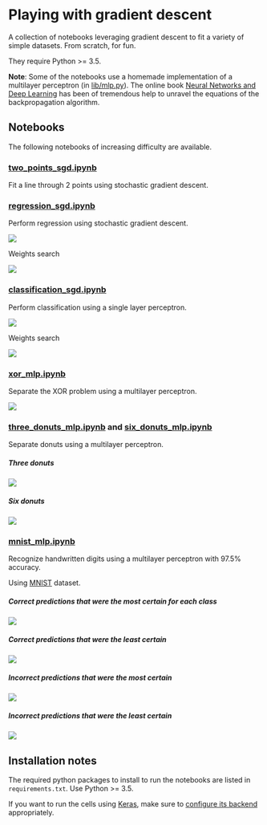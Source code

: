 # Playing with gradient descent

A collection of notebooks leveraging gradient descent to fit a variety of simple datasets. From scratch, for fun.

They require Python >= 3.5.

**Note**: Some of the notebooks use a homemade implementation of a multilayer perceptron (in [lib/mlp.py](lib/mlp.py)). The online book [Neural Networks and Deep Learning](http://neuralnetworksanddeeplearning.com/) has been of tremendous help to unravel the equations of the backpropagation algorithm.

## Notebooks

The following notebooks of increasing difficulty are available.

### [two_points_sgd.ipynb](two_points_sgd.ipynb)

Fit a line through 2 points using stochastic gradient descent.

### [regression_sgd.ipynb](regression_sgd.ipynb)

Perform regression using stochastic gradient descent.

![](images/regression.png)

Weights search

![](images/regression_weights_search.png)

### [classification_sgd.ipynb](classification_sgd.ipynb)

Perform classification using a single layer perceptron.

![](images/classification.png)

Weights search

![](images/classification_weights_search.png)

### [xor_mlp.ipynb](xor_mlp.ipynb)

Separate the XOR problem using a multilayer perceptron.

![](images/xor.png)

### [three_donuts_mlp.ipynb](three_donuts_mlp.ipynb) and [six_donuts_mlp.ipynb](six_donuts_mlp.ipynb)

Separate donuts using a multilayer perceptron.

##### Three donuts

![](images/three_donuts.png)

##### Six donuts

![](images/six_donuts.png)

### [mnist_mlp.ipynb](mnist_mlp.ipynb)

Recognize handwritten digits using a multilayer perceptron with 97.5% accuracy.

Using [MNIST](http://yann.lecun.com/exdb/mnist/) dataset.

##### Correct predictions that were the most certain for each class

![](images/mnist_most_correct.png)

##### Correct predictions that were the least certain

![](images/mnist_least_correct.png)

##### Incorrect predictions that were the most certain

![](images/mnist_most_incorrect.png)

##### Incorrect predictions that were the least certain

![](images/mnist_least_incorrect.png)

## Installation notes

The required python packages to install to run the notebooks are listed in `requirements.txt`. Use Python >= 3.5.

If you want to run the cells using [Keras](https://keras.io/), make sure to [configure its backend](https://keras.io/backend/) appropriately.

